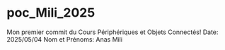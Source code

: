 # poc_Mili_2025

Mon premier commit du Cours Périphériques et Objets Connectés! 
Date: 2025/05/04
Nom et Prénoms: Anas Mili 